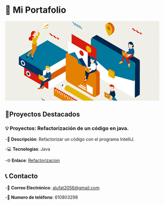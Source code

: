 # 📁 Mi Portafolio

![Mi imagen](portafolio.png)

## 🚀Proyectos Destacados

### 💡 Proyectos: Refactorización de un código en java.

-📝 **Descripción**: Refactorizar un código con el programa IntelliJ.

-💻 **Tecnologías**: Java

-🌐 **Enlace**: [Refactorizacion]([https://github.com/tu_usuario/calculadora-propinas](https://github.com/alexfc99/alexfc99/blob/refactor/src/CodigoRefactorizado.java)](https://github.com/alexfc99/alexfc99/tree/refactor/src))


## 📞 Contacto

-📧 **Correo Electrónico**: alufat2056@gmail.com

-📱 **Numero de teléfono**: 610803298

